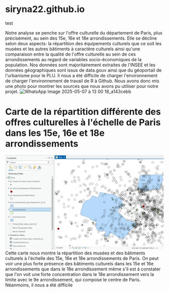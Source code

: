 # siryna22.github.io
test

Notre analyse se penche sur l'offre culturelle du département de Paris, plus précisément, au sein des 15e, 16e et 18e arrondissements. Elle se décline selon deux aspects: la répartition des équipements culturels que ce soit les musées et les autres bâtiments à caractère culturels ainsi qu'une comparaison entre la qualité de l'offre culturelle au sein de ces arrondissements au regard de variables socio-économiques de la population. Nos données sont majoritairement extraites de l'INSEE et les données géographiques sont issus de data.gouv ainsi que du géoportail de l'urbanisme pour le PLU. Il nous a été difficile de charger l'environnement de charger l'environnement de travail de R à Github. Nous avons donc mis une photo pour montrer les sources que nous avons pu utiliser pour notre projet. 
![WhatsApp Image 2025-05-07 à 13 00 18_a143cebb](https://github.com/user-attachments/assets/59d1e0ff-0ff9-44e7-9e41-3ec500a3358c)

<!-- index.html -->
<!DOCTYPE html>
<html>
<head>
  <meta charset="UTF-8">
  <title>Ma carte</title>
</head>
<body>
  <h1>Carte de la répartition différente des offres culturelles à l'échelle de Paris dans les 15e, 16e et 18e arrondissements</h1>
  <img src="OffreCulturelle15_16_18.png" alt="Carte">
</body>
</html>
Cette carte nous montre la répartition des musées et des bâtiments culturels à l'échelle des 15e, 16e et 18e arrondissements de Paris. On peut voir une plus forte présence des bâtiments culturels dans les 15e et 16e arrondissements que dans le 18e arrondissement même s'il est à constater que l'on voit une forte concentration dans le 18e arrondissement vers la limite avec le 9e arrondissement, qui compose le centre de Paris. 
Néanmoins, il nous a été difficile 


